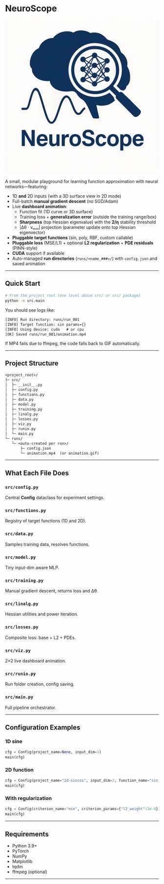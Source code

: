 # NeuroScope

![Logo](assets/neuroscope_logo.png)

A small, modular playground for learning function approximation with neural networks—featuring:

- 1D **and** 2D inputs (with a 3D surface view in 2D mode)
- Full-batch **manual gradient descent** (no SGD/Adam)
- Live **dashboard animation**:
  - Function fit (1D curve or 3D surface)
  - Training loss + **generalization error** (outside the training range/box)
  - **Sharpness** (top Hessian eigenvalue) with the **2/η** stability threshold
  - |Δθ · vₘₐₓ| projection (parameter update onto top Hessian eigenvector)
- **Pluggable target functions** (sin, poly, RBF, custom callable)
- **Pluggable loss** (MSE/L1) + optional **L2 regularization** + **PDE residuals** (PINN-style)
- **CUDA** support if available
- Auto-managed **run directories** (`runs/<name_###>/`) with `config.json` and saved animation

---

## Quick Start

```bash
# From the project root (one level above src/ or src/ package)
python -m src.main
```

You should see logs like:

```
[INFO] Run directory: runs/run_001
[INFO] Target function: sin params={}
[INFO] Using device: cuda   # or cpu
[OK] Saved runs/run_001/animation.mp4
```

If MP4 fails due to ffmpeg, the code falls back to GIF automatically.

---

## Project Structure

```
<project_root>/
├─ src/
│  ├─ __init__.py        
│  ├─ config.py          
│  ├─ functions.py       
│  ├─ data.py            
│  ├─ model.py           
│  ├─ training.py        
│  ├─ linalg.py          
│  ├─ losses.py          
│  ├─ viz.py             
│  ├─ runio.py           
│  └─ main.py            
└─ runs/
   └─ <auto-created per run>/
       ├─ config.json
       └─ animation.mp4  (or animation.gif)
```

---

## What Each File Does

### `src/config.py`
Central **Config** dataclass for experiment settings.

### `src/functions.py`
Registry of target functions (1D and 2D).

### `src/data.py`
Samples training data, resolves functions.

### `src/model.py`
Tiny input-dim aware MLP.

### `src/training.py`
Manual gradient descent, returns loss and Δθ.

### `src/linalg.py`
Hessian utilities and power iteration.

### `src/losses.py`
Composite loss: base + L2 + PDEs.

### `src/viz.py`
2×2 live dashboard animation.

### `src/runio.py`
Run folder creation, config saving.

### `src/main.py`
Full pipeline orchestrator.

---

## Configuration Examples

### 1D sine
```python
cfg = Config(project_name=None, input_dim=1)
main(cfg)
```

### 2D function
```python
cfg = Config(project_name="2d-sincos", input_dim=2, function_name="sin_cos2d")
main(cfg)
```

### With regularization
```python
cfg = Config(criterion_name="mse", criterion_params={"l2_weight":1e-4})
main(cfg)
```

---

## Requirements

- Python 3.9+
- PyTorch
- NumPy
- Matplotlib
- tqdm
- ffmpeg (optional)

---